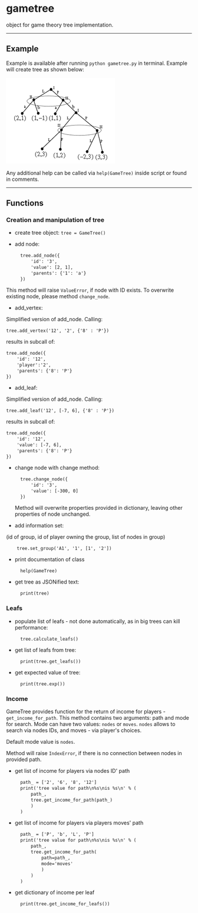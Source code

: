 # gametree
object for game theory tree implementation.

---
## Example

Example is available after running `python gametree.py` in terminal. 
Example will create tree as shown below:

![no tree picture found in documents folder](documents/example_tree.png)

Any additional help can be called via `help(GameTree)` inside script or found in comments.

---
## Functions
### Creation and manipulation of tree
* create tree object: `tree = GameTree()`
* add node:

        tree.add_node({
            'id': '3',
            'value': [2, 1],
            'parents': {'1': 'a'}
        })
        
        
This method will raise `ValueError`, if node with ID exists.
To overwrite existing node, please method `change_node`.

* add_vertex:

Simplified version of add_node. Calling:

    tree.add_vertex('12', '2', {'8' : 'P'})

results in subcall of:

    tree.add_node({
        'id': '12',
        'player':'2',
        'parents': {'8': 'P'}
    })
    
* add_leaf:

Simplified version of add_node. Calling:

    tree.add_leaf('12', [-7, 6], {'8' : 'P'})

results in subcall of:

    tree.add_node({
        'id': '12',
        'value': [-7, 6],
        'parents': {'8': 'P'}
    })
    
* change node with change method:

        tree.change_node({
            'id': '3',
            'value': [-300, 0]
        })
        
    Method will overwrite properties provided in dictionary, leaving other properties of node unchanged.

* add information set:
 
 (id of group, id of player owning the group, list of nodes in group)

        tree.set_group('A1', '1', [1', '2'])
    
* print documentation of class
    
        help(GameTree)

* get tree as JSONified text:

        print(tree)

### Leafs
* populate list of leafs - not done automatically, as in big trees can kill performance:
        
        tree.calculate_leafs()
        
* get list of leafs from tree:
    
        print(tree.get_leafs())

* get expected value of tree:

        print(tree.exp())

### Income

GameTree provides function for the return of income for players - `get_income_for_path`.
This method contains two arguments: path and mode for search. Mode can have two values: `nodes` or `moves`.
`nodes` allows to search via nodes IDs, and moves - via player's choices.

Default mode value is `nodes`.

Method will raise `IndexError`, if there is no connection between nodes in provided path.

* get list of income for players via nodes ID' path

        path_ = ['2', '6', '8', '12']
        print('tree value for path\n%s\nis %s\n' % (
            path_, 
            tree.get_income_for_path(path_)
            )
        )

* get list of income for players via players moves' path

        path_ = ['P', 'b', 'L', 'P']
        print('tree value for path\n%s\nis %s\n' % (
            path_, 
            tree.get_income_for_path(
                path=path_,
                mode='moves'
                )
            )
        )


* get dictionary of income per leaf

        print(tree.get_income_for_leafs())

